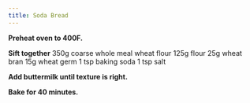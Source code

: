 ```yaml
---
title: Soda Bread
---
```


**Preheat oven to 400F.**

**Sift together**
350g coarse whole meal wheat flour
125g flour
25g wheat bran
15g wheat germ
1 tsp baking soda
1 tsp salt

**Add buttermilk until texture is right.**

**Bake for 40 minutes.**
